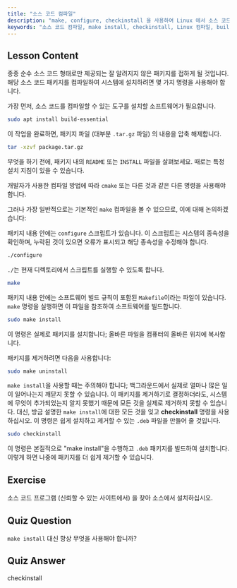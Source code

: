 ```yaml
---
title: "소스 코드 컴파일"
description: "make, configure, checkinstall 을 사용하여 Linux 에서 소스 코드를 컴파일하는 방법을 배웁니다. 초보자와 중급 사용자를 위한 빌드 프로세스를 이해합니다."
keywords: "소스 코드 컴파일, make install, checkinstall, Linux 컴파일, build-essential, Linux 튜토리얼, 초보자 가이드"
---
```


## Lesson Content

종종 순수 소스 코드 형태로만 제공되는 잘 알려지지 않은 패키지를 접하게 될 것입니다. 해당 소스 코드 패키지를 컴파일하여 시스템에 설치하려면 몇 가지 명령을 사용해야 합니다.

가장 먼저, 소스 코드를 컴파일할 수 있는 도구를 설치할 소프트웨어가 필요합니다.

```bash
sudo apt install build-essential
```

이 작업을 완료하면, 패키지 파일 (대부분 `.tar.gz` 파일) 의 내용을 압축 해제합니다.

```bash
tar -xzvf package.tar.gz
```

무엇을 하기 전에, 패키지 내의 `README` 또는 `INSTALL` 파일을 살펴보세요. 때로는 특정 설치 지침이 있을 수 있습니다.

개발자가 사용한 컴파일 방법에 따라 `cmake` 또는 다른 것과 같은 다른 명령을 사용해야 합니다.

그러나 가장 일반적으로는 기본적인 `make` 컴파일을 볼 수 있으므로, 이에 대해 논의하겠습니다:

패키지 내용 안에는 `configure` 스크립트가 있습니다. 이 스크립트는 시스템의 종속성을 확인하며, 누락된 것이 있으면 오류가 표시되고 해당 종속성을 수정해야 합니다.

```bash
./configure
```

`./`는 현재 디렉토리에서 스크립트를 실행할 수 있도록 합니다.

```bash
make
```

패키지 내용 안에는 소프트웨어 빌드 규칙이 포함된 `Makefile`이라는 파일이 있습니다. `make` 명령을 실행하면 이 파일을 참조하여 소프트웨어를 빌드합니다.

```bash
sudo make install
```

이 명령은 실제로 패키지를 설치합니다; 올바른 파일을 컴퓨터의 올바른 위치에 복사합니다.

패키지를 제거하려면 다음을 사용합니다:

```bash
sudo make uninstall
```

`make install`을 사용할 때는 주의해야 합니다; 백그라운드에서 실제로 얼마나 많은 일이 일어나는지 깨닫지 못할 수 있습니다. 이 패키지를 제거하기로 결정하더라도, 시스템에 무엇이 추가되었는지 알지 못했기 때문에 모든 것을 실제로 제거하지 못할 수 있습니다. 대신, 방금 설명한 `make install`에 대한 모든 것을 잊고 **checkinstall** 명령을 사용하십시오. 이 명령은 쉽게 설치하고 제거할 수 있는 `.deb` 파일을 만들어 줄 것입니다.

```bash
sudo checkinstall
```

이 명령은 본질적으로 "make install"을 수행하고 `.deb` 패키지를 빌드하여 설치합니다. 이렇게 하면 나중에 패키지를 더 쉽게 제거할 수 있습니다.

## Exercise

소스 코드 프로그램 (신뢰할 수 있는 사이트에서) 을 찾아 소스에서 설치하십시오.

## Quiz Question

`make install` 대신 항상 무엇을 사용해야 합니까?

## Quiz Answer

checkinstall
